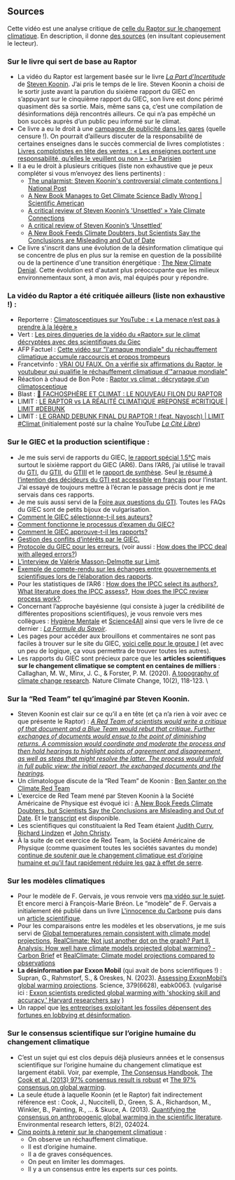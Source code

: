## Sources

Cette vidéo est une analyse critique de [celle du Raptor sur le changement climatique](https://www.youtube.com/watch?v=6OenzW3ODsI). En description, il donne [des sources](https://cdn.shopify.com/s/files/1/0648/1693/9237/files/Sources_-_Raptor_Vs_Climatisme.pdf?v=1725801084) (en insultant copieusement le lecteur). 


### Sur le livre qui sert de base au Raptor 

* La vidéo du Raptor est largement basée sur le livre *[La Part d’Incertitude](https://www.editionsartilleur.fr/produit/climat-la-part-dincertitude/)* de [Steven Koonin](https://www.desmog.com/steve-koonin/). J’ai pris le temps de le lire. Steven Koonin a choisi de le sortir juste avant la parution du sixième rapport du GIEC en s’appuyant sur le cinquième rapport du GIEC, son livre est donc périmé quasiment dès sa sortie. Mais, même sans ça, c’est une compilation de désinformations déjà rencontrés ailleurs. Ce qui n’a pas empêché un bon succès auprès d’un public peu informé sur le climat. 
* Ce livre a eu le droit à une [campagne de publicité dans les gares](https://www.huffingtonpost.fr/environnement/article/climat-la-part-d-incertitude-pourquoi-ce-livre-climatosceptique-est-promu-dans-les-gares_210432.html) (quelle censure !). On pourrait d’ailleurs discuter de la responsabilité de certaines enseignes dans le succès commercial de livres complotistes : [Livres complotistes en tête des ventes : « Les enseignes portent une responsabilité, qu’elles le veuillent ou non » - Le Parisien](https://www.leparisien.fr/sciences/livres-complotistes-en-tete-des-ventes-les-enseignes-portent-une-responsabilite-quelles-le-veuillent-ou-non-01-11-2024-ADV2TXPAJFEWVG547ICJJD4Z5M.php) 
* Il a eu le droit à plusieurs critiques (liste non exhaustive que je peux compléter si vous m’envoyez des liens pertinents) : 
	* [The unalarmist: Steven Koonin's controversial climate contentions | National Post](https://nationalpost.com/news/world/the-unalarmist-steven-koonins-controversial-climate-contentions)
	* [A New Book Manages to Get Climate Science Badly Wrong | Scientific American](https://www.scientificamerican.com/article/a-new-book-manages-to-get-climate-science-badly-wrong/)
	* [A critical review of Steven Koonin’s 'Unsettled' » Yale Climate Connections](https://yaleclimateconnections.org/2021/05/a-critical-review-of-steven-koonins-unsettled/) 
	* [A critical review of Steven Koonin’s ‘Unsettled’](https://skepticalscience.com/review-koonin-unsettled.html) 
	* [A New Book Feeds Climate Doubters, but Scientists Say the Conclusions are Misleading and Out of Date](https://insideclimatenews.org/news/04052021/a-new-book-feeds-climate-doubters-but-scientists-say-the-conclusions-are-misleading-and-out-of-date/) 
* Ce livre s'inscrit dans une évolution de la désinformation climatique qui se concentre de plus en plus sur la remise en question de la possibilité ou de la pertinence d'une transition énergétique : [The New Climate Denial](https://counterhate.com/wp-content/uploads/2024/01/CCDH-The-New-Climate-Denial_FINAL.pdf). Cette évolution est d'autant plus préoccupante que les milieux environnementaux sont, à mon avis, mal équipés pour y répondre.

### La vidéo du Raptor a été critiquée ailleurs (liste non exhaustive !) : 

* Reporterre : [Climatosceptiques sur YouTube : « La menace n’est pas à prendre à la légère »](https://reporterre.net/Climatosceptiques-sur-YouTube-La-menace-n-est-pas-a-prendre-a-la-legere) 
* Vert : [Les pires dingueries de la vidéo du «Raptor» sur le climat décryptées avec des scientifiques du Giec](https://vert.eco/articles/les-pires-dingueries-de-la-video-du-raptor-sur-le-climat-decryptees-avec-des-scientifiques-du-giec)
* AFP Factuel : [Cette vidéo sur "l'arnaque mondiale" du réchauffement climatique accumule raccourcis et propos trompeurs](https://factuel.afp.com/doc.afp.com.36FX9BT)
* Francetvinfo : [VRAI OU FAUX. On a vérifié six affirmations du Raptor, le youtubeur qui qualifie le réchauffement climatique d'"arnaque mondiale"](https://www.francetvinfo.fr/vrai-ou-fake/vrai-ou-faux-on-a-verifie-six-affirmations-du-raptor-le-youtubeur-qui-qualifie-le-rechauffement-climatique-d-arnaque-mondiale_6777466.html) 
* Réaction à chaud de Bon Pote : [Raptor vs climat : décryptage d'un climatosceptique](https://www.youtube.com/watch?v=kKB3qcdP298)
* Blast : [🦏 FACHOSPHÈRE ET CLIMAT : LE NOUVEAU FILON DU RAPTOR](https://www.youtube.com/watch?v=-gqf8DjTLHo)
* LIMIT : [LE RAPTOR vs LA RÉALITÉ CLIMATIQUE #REPONSE #CRITIQUE | LIMIT #DEBUNK](https://www.youtube.com/watch?v=esxT9wd0dwI)
* LIMIT : [LE GRAND DEBUNK FINAL DU RAPTOR ! (feat. Nayosch) | LIMIT #Climat ](https://youtu.be/0QBPbCcTvRI)(initialement posté sur la chaîne YouTube *[La Cité Libre](https://www.youtube.com/watch?v=POfCzoHmvKs)*)

### Sur le GIEC et la production scientifique : 

* Je me suis servi de rapports du GIEC, [le rapport spécial 1,5°C](https://www.ipcc.ch/site/assets/uploads/sites/2/2019/09/IPCC-Special-Report-1.5-SPM_fr.pdf) mais surtout le sixième rapport du GIEC (AR6). Dans l’AR6, j’ai utilisé le travail du [GTI](https://www.ipcc.ch/report/ar6/wg1/), du [GTII](https://www.ipcc.ch/report/ar6/wg2/), du [GTIII](https://www.ipcc.ch/report/ar6/wg3/) et le [rapport de synthèse](https://www.ipcc.ch/report/ar6/syr/). Seul [le résumé à l’intention des décideurs du GTI est accessible en français](https://www.ipcc.ch/report/ar6/wg1/downloads/report/IPCC_AR6_WG1_SPM_French.pdf) pour l’instant. J’ai essayé de toujours mettre à l’écran le passage précis dont je me servais dans ces rapports.
* Je me suis aussi servi de la [Foire aux questions du GTI](https://www.ipcc.ch/report/ar6/wg1/downloads/report/IPCC_AR6_WGI_FAQ_French.pdf). Toutes les FAQs du GIEC sont de petits bijoux de vulgarisation.
* [Comment le GIEC sélectionne-t-il ses auteurs?](https://www.ipcc.ch/site/assets/uploads/2018/04/FS_select_authors_fr.pdf)
* [Comment fonctionne le processus d’examen du GIEC?](https://www.ipcc.ch/site/assets/uploads/2018/04/FS_review_process_fr.pdf)
* [Comment le GIEC approuve-t-il les rapports?](https://www.ipcc.ch/site/assets/uploads/2018/04/FS_ipcc_approve_fr.pdf)
* [Gestion des conflits d’intérêts par le GIEC.](https://www.ipcc.ch/site/assets/uploads/2018/09/ipcc-conflict-of-interest-2016_fr.pdf)
* [Protocole du GIEC pour les erreurs.](https://www.ipcc.ch/site/assets/uploads/2018/09/ipcc_error_protocol_en.pdf) (voir aussi : [How does the IPCC deal with alleged errors?](https://www.ipcc.ch/site/assets/uploads/2021/07/AR6_FS_dealing_with_errors.pdf))
* [L’interview de Valérie Masson-Delmotte sur Limit](https://www.youtube.com/watch?app=desktop&v=gnbu6oXD-7M)*.*
* [Exemple de compte-rendu sur les échanges entre gouvernements et scientifiques lors de l’élaboration des rapports](https://enb.iisd.org/55th-session-intergovernmental-panel-climate-change-ipcc-55-12th-session-working-group-II-summary ).
* Pour les statistiques de l’AR6 : [How does the IPCC select its authors?](https://www.ipcc.ch/site/assets/uploads/2021/07/AR6_FS_select.pdf), [What literature does the IPCC assess?](https://www.ipcc.ch/site/assets/uploads/2024/04/IPCCFactSheet_Literature.pdf), [How does the IPCC review process work?](https://www.ipcc.ch/site/assets/uploads/2024/04/IPCCFactSheet_ReviewProcess.pdf).
* Concernant l’approche bayésienne (qui consiste à juger la crédibilité de différentes propositions scientifiques), je vous renvoie vers mes collègues : [Hygiène Mentale](https://www.youtube.com/watch?v=x-2uVNze56s) et [Science4All](https://www.youtube.com/playlist?list=PLtzmb84AoqRQkc4f38dueiPf8YUegsg8n) ainsi que vers le livre de ce dernier : *[La Formule du Savoir](https://laboutique.edpsciences.fr/produit/1035/9782759822614/la-formule-du-savoir)*. 
* Les pages pour accéder aux brouillons et commentaires ne sont pas faciles à trouver sur le site du GIEC, [voici celle pour le groupe I](https://www.ipcc.ch/report/ar6/wg1/downloads/drafts-and-reviews) (et avec un peu de logique, ça vous permettra de trouver toutes les autres).
* Les rapports du GIEC sont précieux parce que les **articles scientifiques sur le changement climatique se comptent en centaines de milliers** : Callaghan, M. W., Minx, J. C., & Forster, P. M. (2020). [A topography of climate change research](https://www.nature.com/articles/s41558-019-0684-5). Nature Climate Change, 10(2), 118-123.  \

### Sur la “Red Team” tel qu’imaginé par Steven Koonin.

* Steven Koonin est clair sur ce qu’il a en tête (et ça n’a rien à voir avec ce que présente le Raptor) : *[A Red Team of scientists would write a critique of that document and a Blue Team would rebut that critique. Further exchanges of documents would ensue to the point of diminishing returns. A commission would coordinate and moderate the process and then hold hearings to highlight points of agreement and disagreement, as well as steps that might resolve the latter. The process would unfold in full public view: the initial report, the exchanged documents and the hearings](https://judithcurry.com/2017/04/21/a-red-team-exercise-would-strengthen-climate-science/).*
* Un climatologue discute de la “Red Team” de Koonin : [Ben Santer on the Climate Red Team](https://www.youtube.com/watch?v=GgDoYNNNf98)
* L'exercice de Red Team mené par Steven Koonin à la Société Américaine de Physique est évoqué ici : [A New Book Feeds Climate Doubters, but Scientists Say the Conclusions are Misleading and Out of Date](https://insideclimatenews.org/news/04052021/a-new-book-feeds-climate-doubters-but-scientists-say-the-conclusions-are-misleading-and-out-of-date/). Et le [transcript](https://web.archive.org/web/20201112181257/https://www.aps.org/policy/statements/upload/climate-seminar-transcript.pdf) est disponible.
* Les scientifiques qui constituaient la Red Team étaient [Judith Curry](https://www.desmog.com/judith-curry/), [Richard Lindzen](https://www.desmog.com/richard-lindzen) et [John Christy](https://www.desmog.com/john-christy/).
* À la suite de cet exercice de Red Team, la Société Américaine de Physique (comme quasiment toutes les sociétés savantes du monde) [continue de soutenir que le changement climatique est d’origine humaine et qu’il faut rapidement réduire les gaz à effet de serre](https://www.aps.org/about/governance/statements/changing-climate).

### Sur les modèles climatiques

* Pour le modèle de F. Gervais, je vous renvoie vers [ma vidéo sur le sujet](https://www.youtube.com/watch?v=XGq4WRTLfvc). Et encore merci à François-Marie Bréon. Le “modèle” de F. Gervais a initialement été publié dans un livre [L'innocence du Carbone](https://www.albin-michel.fr/linnocence-du-carbone-9782226209160) puis dans un [article scientifique](https://www.sciencedirect.com/science/article/abs/pii/S0012825216300277).
* Pour les comparaisons entre les modèles et les observations, je me suis servi de [Global temperatures remain consistent with climate model projections](https://www.theclimatebrink.com/p/global-temperatures-remain-consistent), [RealClimate: Not just another dot on the graph? Part II](https://www.realclimate.org/index.php/archives/2024/01/not-just-another-dot-on-the-graph-part-ii/), [Analysis: How well have climate models projected global warming? - Carbon Brief](https://www.carbonbrief.org/analysis-how-well-have-climate-models-projected-global-warming/) et [RealClimate: Climate model projections compared to observations](https://www.realclimate.org/index.php/climate-model-projections-compared-to-observations/)
* **La désinformation par Exxon Mobil** (qui avait de bons scientifiques !) :  Supran, G., Rahmstorf, S., & Oreskes, N. (2023). [Assessing ExxonMobil’s global warming projections](https://www.science.org/doi/10.1126/science.abk0063). Science, 379(6628), eabk0063. (vulgarisé ici : [Exxon scientists predicted global warming with 'shocking skill and accuracy,' Harvard researchers say](https://news.harvard.edu/gazette/story/2023/01/harvard-led-analysis-finds-exxonmobil-internal-research-accurately-predicted-climate-change/) )
* Un rappel que [les entreprises exploitant les fossiles dépensent des fortunes en lobbying et désinformation](https://docs.google.com/document/d/14pdl1MY16BNHDxduxW2gUQF-TDwiU5AOFOCjEg0L8xc/edit).

### Sur le consensus scientifique sur l’origine humaine du changement climatique

* C’est un sujet qui est clos depuis déjà plusieurs années et le consensus scientifique sur l’origine humaine du changement climatique est largement établi. Voir, par exemple, [The Consensus Handbook](https://www.climatechangecommunication.org/wp-content/uploads/2023/09/Consensus_Handbook-1.pdf), [The Cook et al. (2013) 97% consensus result is robust](https://skepticalscience.com/97-percent-consensus-robust.htm) et [The 97% consensus on global warming](https://skepticalscience.com/global-warming-scientific-consensus-advanced.htm). 
* La seule étude à laquelle Koonin (et le Raptor) fait indirectement référence est :  Cook, J., Nuccitelli, D., Green, S. A., Richardson, M., Winkler, B., Painting, R., ... & Skuce, A. (2013). [Quantifying the consensus on anthropogenic global warming in the scientific literature](https://iopscience.iop.org/article/10.1088/1748-9326/8/2/024024). Environmental research letters, 8(2), 024024.
* [Cinq points à retenir sur le changement climatique](https://youtu.be/TbtVXWNrN9o) : 
	* On observe un réchauffement climatique.
	* Il est d’origine humaine.
	* Il a de graves conséquences.
	* On peut en limiter les dommages.
	* Il y a un consensus entre les experts sur ces points.
